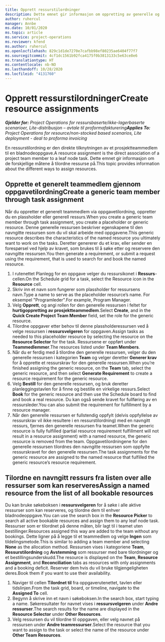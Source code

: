 ```yaml
---
title: Opprett ressurstilordninger
description: Dette emnet gir informasjon om oppretting av generelle og navngitte ressurstilordninger.
author: ruhercul
manager: Annbe
ms.date: 10/01/2020
ms.topic: article
ms.service: project-operations
ms.reviewer: kfend
ms.author: ruhercul
ms.openlocfilehash: 829c1d1de7270e7cafbb98ef80235ae6404f77f7
ms.sourcegitcommit: 4cf1dc1561b92fca4175f0b3813133c5e63ce8e6
ms.translationtype: HT
ms.contentlocale: nb-NO
ms.lasthandoff: 10/28/2020
ms.locfileid: "4131760"
---
```

# <a name="create-resource-assignments"></a><span data-ttu-id="b48e2-103">Opprett ressurstilordninger</span><span class="sxs-lookup"><span data-stu-id="b48e2-103">Create resource assignments</span></span>

<span data-ttu-id="b48e2-104">_**Gjelder for:** Project Operations for ressursbaserte/ikke-lagerbaserte scenarioer, Lite-distribusjon – avtale til proformafakturering_</span><span class="sxs-lookup"><span data-stu-id="b48e2-104">_**Applies To:** Project Operations for resource/non-stocked based scenarios, Lite deployment - deal to proforma invoicing_</span></span>


<span data-ttu-id="b48e2-105">En ressurstilordning er den direkte tilknytningen av et prosjektteammedlem til en bladnodeoppgave.</span><span class="sxs-lookup"><span data-stu-id="b48e2-105">A resource assignment is the direct association of a project team member to a leaf node task.</span></span> <span data-ttu-id="b48e2-106">Dette emnet gir informasjon om de forskjellige måtene å tilordne ressurse på.</span><span class="sxs-lookup"><span data-stu-id="b48e2-106">This topic provides information about the different ways to assign resources.</span></span>

## <a name="create-a-generic-team-member-through-task-assignment"></a><span data-ttu-id="b48e2-107">Opprette et generelt teammedlem gjennom oppgavetilordning</span><span class="sxs-lookup"><span data-stu-id="b48e2-107">Create a generic team member through task assignment</span></span>


<span data-ttu-id="b48e2-108">Når du oppretter et generelt teammedlem via oppgavetilordning, oppretter du en plassholder eller generell ressurs.</span><span class="sxs-lookup"><span data-stu-id="b48e2-108">When you create a generic team member through task assignment, you create a placeholder or generic resource.</span></span> <span data-ttu-id="b48e2-109">Denne generelle ressursen beskriver egenskapene til den navngitte ressursen som du vil skal arbeide med oppgavene.</span><span class="sxs-lookup"><span data-stu-id="b48e2-109">This generic resource describes the characteristics of the named resource you ultimately want to work on the tasks.</span></span> <span data-ttu-id="b48e2-110">Deretter genererer du et krav, eller sender en forespørsel ved hjelp av kravet, som brukes til å søke etter og reservere den navngitte ressursen.</span><span class="sxs-lookup"><span data-stu-id="b48e2-110">You then generate a requirement, or submit a request using the requirement, that is used to search for and book the named resource.</span></span>

1. <span data-ttu-id="b48e2-111">I rutenettet Planlegg for en oppgave velger du ressursikonet i **Ressurs**-cellen.</span><span class="sxs-lookup"><span data-stu-id="b48e2-111">On the Schedule grid for a task, select the Resource icon in the **Resource** cell.</span></span>
2. <span data-ttu-id="b48e2-112">Skriv inn et navn som fungerer som plassholder for ressursens navn.</span><span class="sxs-lookup"><span data-stu-id="b48e2-112">Type a name to serve as the placeholder resource’s name.</span></span> <span data-ttu-id="b48e2-113">For eksempel "Programleder".</span><span class="sxs-lookup"><span data-stu-id="b48e2-113">For example, Program Manager.</span></span>
3. <span data-ttu-id="b48e2-114">Velg **Opprett**, og angi rollen for den generelle ressursen i feltet for **hurtigoppretting av prosjektteammedlem**.</span><span class="sxs-lookup"><span data-stu-id="b48e2-114">Select **Create**, and in the **Quick Create Project Team Member** field, set the role for the generic resource.</span></span>
4. <span data-ttu-id="b48e2-115">Tilordne oppgaver etter behov til denne plassholderessursen ved å velge ressursen i **ressursvelgeren** for oppgaven.</span><span class="sxs-lookup"><span data-stu-id="b48e2-115">Assign tasks as needed to this placeholder resource by selecting the resource on the **Resource Selector** for the task.</span></span> <span data-ttu-id="b48e2-116">Ressursene er oppført under **Teammedlemmer**.</span><span class="sxs-lookup"><span data-stu-id="b48e2-116">The resources listed under **Team Members**.</span></span>
5. <span data-ttu-id="b48e2-117">Når du er ferdig med å tilordne den generelle ressursen, velger du den generelle ressursen i kategorien **Team** og velger deretter **Generer krav** for å opprette et ressurskrav for den generelle ressursen.</span><span class="sxs-lookup"><span data-stu-id="b48e2-117">When you’re finished assigning the generic resource, on the **Team** tab, select the generic resource, and then select **Generate Requirement** to create a resource requirement for the generic resource.</span></span>
6. <span data-ttu-id="b48e2-118">Velg **Bestill** for den generelle ressursen, og bruk deretter planleggingstavlen for å finne og bestille en virkelige ressurs.</span><span class="sxs-lookup"><span data-stu-id="b48e2-118">Select **Book** for the generic resource and then use the Schedule board to find and book a real resource.</span></span> <span data-ttu-id="b48e2-119">Du kan også sende kravet for fullføring av en ressursleder.</span><span class="sxs-lookup"><span data-stu-id="b48e2-119">You can also submit the requirement for fulfillment by a resource manager.</span></span>
7. <span data-ttu-id="b48e2-120">Når den generelle ressursen er fullstendig oppfylt (delvis oppfyllelse av ressurskrav vil ikke resultere i en ressurstilordning) med en navngitt ressurs, fjernes den generelle ressursen fra teamet.</span><span class="sxs-lookup"><span data-stu-id="b48e2-120">When the generic resource is fully fulfilled (partial resource requirement fulfillment will not result in a resource assignment) with a named resource, the generic resource is removed from the team.</span></span> <span data-ttu-id="b48e2-121">Oppgavetilordningene for den generelle ressursen tilordnes den navngitte ressursen som oppfylte ressurskravet for den generelle ressursen.</span><span class="sxs-lookup"><span data-stu-id="b48e2-121">The task assignments for the generic resource are assigned to the named resource that fulfilled the generic resource’s resource requirement.</span></span>

## <a name="assign-a-named-resource-from-the-list-of-all-bookable-resources"></a><span data-ttu-id="b48e2-122">Tilordne en navngitt ressurs fra listen over alle ressurser som kan reserveres</span><span class="sxs-lookup"><span data-stu-id="b48e2-122">Assign a named resource from the list of all bookable resources</span></span>

<span data-ttu-id="b48e2-123">Du kan bruke søkeboksen i **ressursvelgeren** for å søke i alle aktive ressurser som kan reserveres, og tilordne dem til enhver bladnodeoppgave.</span><span class="sxs-lookup"><span data-stu-id="b48e2-123">You can use the search box in the **Resource Picker** to search all active bookable resources and assign them to any leaf node task.</span></span> <span data-ttu-id="b48e2-124">Ressurser som er tilordnet på denne måten, blir lagt til i teamet uten bestillinger.</span><span class="sxs-lookup"><span data-stu-id="b48e2-124">Resources assigned this way are added to the team without any bookings.</span></span> <span data-ttu-id="b48e2-125">Dette ligner på å legge til et teammedlem og velge **Ingen** som tildelingsmetode.</span><span class="sxs-lookup"><span data-stu-id="b48e2-125">This is similar to adding a team member and selecting **None** as the allocation method.</span></span> <span data-ttu-id="b48e2-126">Ressursen vises i kategoriene **Team**, **Ressurstilordning** og **Avstemming** som ressurser med bare tilordninger og et bestillingsunderskudd.</span><span class="sxs-lookup"><span data-stu-id="b48e2-126">The resource is displayed on the **Team**, **Resource Assignment**, and **Reconciliation** tabs as resources with only assignments and a booking deficit.</span></span> <span data-ttu-id="b48e2-127">Reserver dem hvis du vil bruke tilgjengeligheten deres.</span><span class="sxs-lookup"><span data-stu-id="b48e2-127">Book them if you want to use their availability.</span></span>

1. <span data-ttu-id="b48e2-128">Naviger til cellen **Tilordnet til** fra oppgaverutenettet, tavlen eller tidslinjen.</span><span class="sxs-lookup"><span data-stu-id="b48e2-128">From the task grid, board, or timeline, navigate to the **Assigned To** cell.</span></span>
2. <span data-ttu-id="b48e2-129">Begynn å skrive inn et navn i søkeboksen.</span><span class="sxs-lookup"><span data-stu-id="b48e2-129">In the search box, start typing a name.</span></span> <span data-ttu-id="b48e2-130">Søkeresultater for navnet vises i **ressursvelgeren** under **Andre ressurser**.</span><span class="sxs-lookup"><span data-stu-id="b48e2-130">The search results for the name are displayed in the **Resource Selector** under **Other Resources**.</span></span>
3. <span data-ttu-id="b48e2-131">Velg ressursen du vil tilordne til oppgaven, eller velg navnet på ressursen under **Andre teamressurser**.</span><span class="sxs-lookup"><span data-stu-id="b48e2-131">Select the resource that you want to assign to the task or select the name of the resource under **Other Team Resources**.</span></span>
